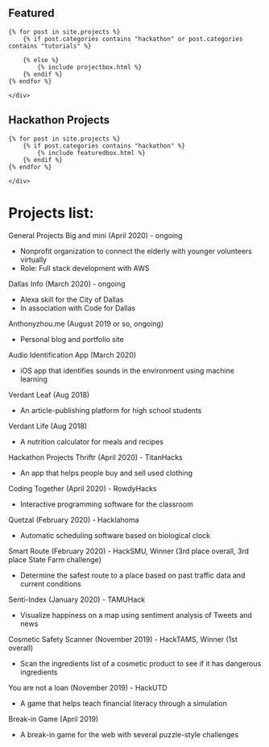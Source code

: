 <section class="featured-posts">
    <div class="section-title">
        <h2><span>Featured</span></h2>
    </div>
    <div class="row">

    {% for post in site.projects %}
        {% if post.categories contains "hackathon" or post.categories contains "tutorials" %}
            
        {% else %}
            {% include projectbox.html %}
        {% endif %}
    {% endfor %}

    </div>
</section>

<section class="">
    <div class="section-title">
        <h2><span>Hackathon Projects</span></h2>
    </div>
    <div class="row">

    {% for post in site.projects %}
        {% if post.categories contains "hackathon" %}
            {% include featuredbox.html %}
        {% endif %}
    {% endfor %}

    </div>
</section>


# Projects list:
General Projects
Big and mini (April 2020) - ongoing
- Nonprofit organization to connect the elderly with younger volunteers virtually
- Role: Full stack development with AWS

Dallas Info (March 2020) - ongoing
- Alexa skill for the City of Dallas
- In association with Code for Dallas

Anthonyzhou.me (August 2019 or so, ongoing)
- Personal blog and portfolio site

Audio Identification App (March 2020)
- iOS app that identifies sounds in the environment using machine learning

Verdant Leaf (Aug 2018)
- An article-publishing platform for high school students

Verdant Life (Aug 2018)
- A nutrition calculator for meals and recipes

Hackathon Projects
Thriftr (April 2020) - TitanHacks
- An app that helps people buy and sell used clothing 

Coding Together (April 2020) - RowdyHacks
- Interactive programming software for the classroom

Quetzal (February 2020) - Hacklahoma
- Automatic scheduling software based on biological clock

Smart Route (February 2020) - HackSMU, Winner (3rd place overall, 3rd place State Farm challenge)
- Determine the safest route to a place based on past traffic data and current conditions

Senti-Index (January 2020) - TAMUHack 
- Visualize happiness on a map using sentiment analysis of Tweets and news

Cosmetic Safety Scanner (November 2019) - HackTAMS, Winner (1st overall)
- Scan the ingredients list of a cosmetic product to see if it has dangerous ingredients

You are not a loan (November 2019) - HackUTD
- A game that helps teach financial literacy through a simulation

Break-in Game (April 2019)
- A  break-in game for the web with several puzzle-style challenges